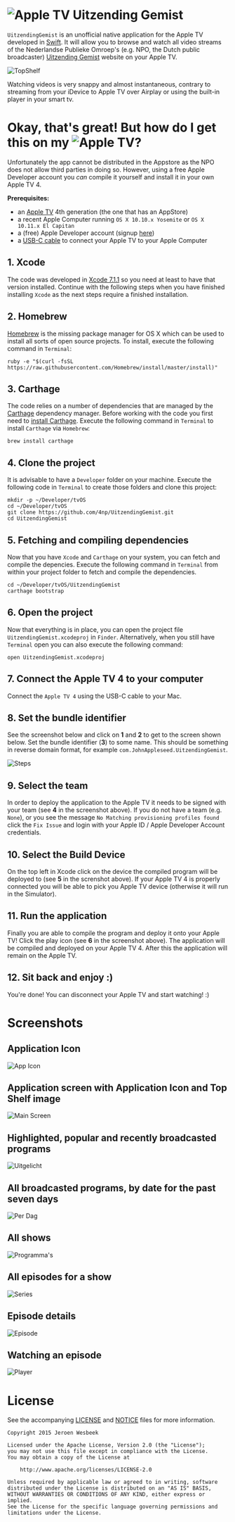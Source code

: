 # ![Apple TV](https://cloud.githubusercontent.com/assets/1049693/11407062/c1891a92-93b0-11e5-9270-745cf4fa4152.png) Uitzending Gemist 

```UitzendingGemist``` is an unofficial native application for the Apple TV developed in [Swift](https://developer.apple.com/swift/). It will allow you to browse and watch all video streams of the Nederlandse Publieke Omroep's (e.g. NPO, the Dutch public broadcaster) [Uitzending Gemist](http://www.npo.nl/uitzending-gemist) website on your Apple TV.

![TopShelf](https://github.com/4np/UitzendingGemist/blob/master/UitzendingGemist/Assets.xcassets/App%20Icon%20&%20Top%20Shelf%20Image.brandassets/Top%20Shelf%20Image.imageset/TopShelf.png?raw=true)

Watching videos is very snappy and almost instantaneous, contrary to streaming from your iDevice to Apple TV over Airplay or using the built-in player in your smart tv.

# Okay, that's great! But how do I get this on my ![Apple TV](https://cloud.githubusercontent.com/assets/1049693/11407062/c1891a92-93b0-11e5-9270-745cf4fa4152.png)?

Unfortunately the app cannot be distributed in the Appstore as the NPO does not allow third parties in doing so. However, using a free Apple Developer account you *can* compile it yourself and install it in your own Apple TV 4. 

**Prerequisites:**

- an [Apple TV](http://www.apple.com/tv/) 4th generation (the one that has an AppStore)
- a recent Apple Computer running ```OS X 10.10.x Yosemite``` or ```OS X 10.11.x El Capitan```
- a (free) Apple Developer account (signup [here](http://developer.apple.com))
- a [USB-C cable](http://www.apple.com/nl/shop/product/HHSP2ZM/B/belkin-usb-c-naar-usb-a-oplaadkabel?fnode=85) to connect your Apple TV to your Apple Computer

## 1. Xcode

The code was developed in [Xcode 7.1.1](https://developer.apple.com/xcode/download/) so you need at least to have that version installed. Continue with the following steps when you have finished installing ```Xcode``` as the next steps require a finished installation.

## 2. Homebrew

[Homebrew](http://brew.sh) is the missing package manager for OS X which can be used to install all sorts of open source projects. To install, execute the following command in ```Terminal```:

```
ruby -e "$(curl -fsSL https://raw.githubusercontent.com/Homebrew/install/master/install)"
```

## 3. Carthage

The code relies on a number of dependencies that are managed by the [Carthage](https://github.com/Carthage/Carthage) dependency manager. Before working with the code you first need to [install Carthage](https://github.com/Carthage/Carthage#installing-carthage). Execute the following command in ```Terminal``` to install ```Carthage``` via ```Homebrew```:

```
brew install carthage
```

## 4. Clone the project

It is advisable to have a ```Developer``` folder on your machine. Execute the following code in ```Terminal``` to create those folders and clone this project:

```
mkdir -p ~/Developer/tvOS
cd ~/Developer/tvOS
git clone https://github.com/4np/UitzendingGemist.git
cd UitzendingGemist
```

## 5. Fetching and compiling dependencies

Now that you have ```Xcode``` and ```Carthage``` on your system, you can fetch and compile the depencies. Execute the following command in ```Terminal``` from within your project folder to fetch and compile the dependencies.

```
cd ~/Developer/tvOS/UitzendingGemist
carthage bootstrap
```

## 6. Open the project

Now that everything is in place, you can open the project file ```UitzendingGemist.xcodeproj``` in ```Finder```. Alternatively, when you still have ```Terminal``` open you can also execute the following command:

```
open UitzendingGemist.xcodeproj
```

## 7. Connect the Apple TV 4 to your computer

Connect the ```Apple TV 4``` using the USB-C cable to your Mac. 


## 8. Set the bundle identifier

See the screenshot below and click on **1** and **2** to get to the screen shown below. Set the bundle identifier (**3**) to some name. This should be something in reverse domain format, for example ```com.JohnAppleseed.UitzendingGemist```.

![Steps](https://cloud.githubusercontent.com/assets/1049693/11406776/6ad1989c-93af-11e5-9bea-0fd4a928623b.png)

## 9. Select the team

In order to deploy the application to the Apple TV it needs to be signed with your team (see **4** in the screenshot above). If you do not have a team (e.g. ```None```), or you see the message ```No Matching provisioning profiles found``` click the ```Fix Issue``` and login with your Apple ID / Apple Developer Account credentials.

## 10. Select the Build Device

On the top left in Xcode click on the device the compiled program will be deployed to (see **5** in the screnshot above). If your Apple TV 4 is properly connected you will be able to pick you Apple TV device (otherwise it will run in the Simulator).

## 11. Run the application

Finally you are able to compile the program and deploy it onto your Apple TV! Click the play icon (see **6** in the screenshot above). The application will be compiled and deployed on your Apple TV 4. After this the application will remain on the Apple TV. 

## 12. Sit back and enjoy :)

You're done! You can disconnect your Apple TV and start watching! :)

# Screenshots

## Application Icon

![App Icon](https://www.dropbox.com/s/8ccnhks6gam68f0/parallax%20icon.gif?dl=1)

## Application screen with Application Icon and Top Shelf image

![Main Screen](https://cloud.githubusercontent.com/assets/1049693/11430705/e585f7aa-948a-11e5-8b4d-a35dc1ab617a.png)

## Highlighted, popular and recently broadcasted programs

![Uitgelicht](https://cloud.githubusercontent.com/assets/1049693/11406777/6ad41a68-93af-11e5-802b-027baf4c74c5.png)

## All broadcasted programs, by date for the past seven days

![Per Dag](https://cloud.githubusercontent.com/assets/1049693/11406774/6a6cec4e-93af-11e5-92d1-89cb20ad11c4.png)

## All shows

![Programma's](https://cloud.githubusercontent.com/assets/1049693/11406775/6a6e21fe-93af-11e5-9c14-ae7af5eb4c1e.png)

## All episodes for a show

![Series](https://cloud.githubusercontent.com/assets/1049693/11406779/6bd0afa8-93af-11e5-939f-a66914b3f957.png)

## Episode details

![Episode](https://cloud.githubusercontent.com/assets/1049693/11406773/6a6b783c-93af-11e5-87ef-382044d8a107.png)

## Watching an episode

![Player](https://cloud.githubusercontent.com/assets/1049693/11406778/6b7322ca-93af-11e5-81c5-ce1368b2c731.png)

# License

See the accompanying [LICENSE](LICENSE) and [NOTICE](NOTICE) files for more information.

```
Copyright 2015 Jeroen Wesbeek

Licensed under the Apache License, Version 2.0 (the "License");
you may not use this file except in compliance with the License.
You may obtain a copy of the License at

    http://www.apache.org/licenses/LICENSE-2.0

Unless required by applicable law or agreed to in writing, software
distributed under the License is distributed on an "AS IS" BASIS,
WITHOUT WARRANTIES OR CONDITIONS OF ANY KIND, either express or implied.
See the License for the specific language governing permissions and
limitations under the License.
```

